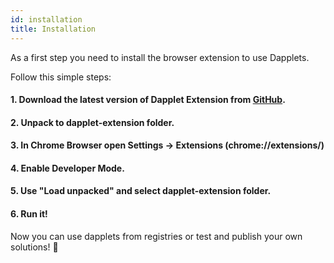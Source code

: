 ```yaml
---
id: installation
title: Installation
---
```


As a first step you need to install the browser extension to use Dapplets.

Follow this simple steps:

#### 1. Download the latest version of Dapplet Extension from [GitHub](https://github.com/dapplets/dapplet-extension/releases).
#### 2. Unpack to dapplet-extension folder.
#### 3. In Chrome Browser open Settings -> Extensions (chrome://extensions/)
#### 4. Enable Developer Mode.
#### 5. Use "Load unpacked" and select dapplet-extension folder.
#### 6. Run it!

Now you can use dapplets from registries or test and publish your own solutions! :rocket: